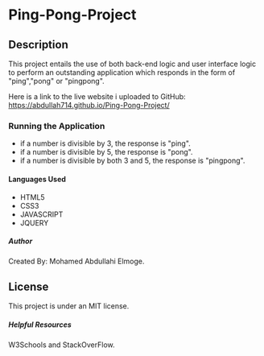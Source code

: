 # Ping-Pong-Project
## Description
This project entails the use of both back-end logic and user interface logic to perform an outstanding application which responds in the form of "ping","pong" or "pingpong".

Here is a link to the live website i uploaded to GitHub: https://abdullah714.github.io/Ping-Pong-Project/ 

### Running the Application
* if a number is divisible by 3, the response is "ping".
* if a number is divisible by 5, the response is "pong".
* if a number is divisible by both 3 and 5, the response is "pingpong".

#### Languages Used
* HTML5
* CSS3
* JAVASCRIPT
* JQUERY

##### Author

Created By: Mohamed Abdullahi Elmoge.

## License
This project is under an MIT license.

##### Helpful Resources
W3Schools and StackOverFlow.
